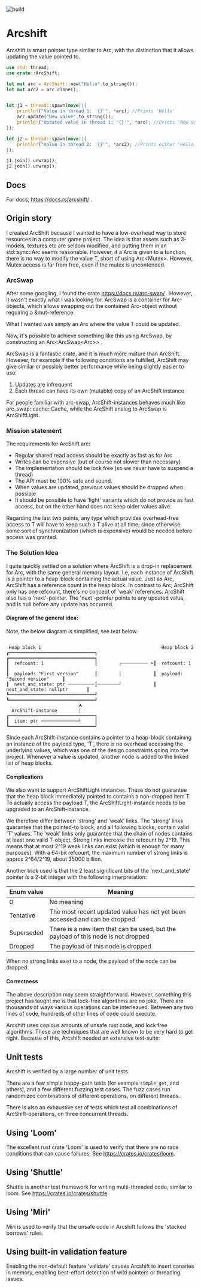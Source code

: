 ![build](https://github.com/avl/arcshift/actions/workflows/rust.yml/badge.svg)

# Arcshift

Arcshift is smart pointer type similar to Arc, with the distinction that it allows updating
the value pointed to.

```rust
use std::thread;
use crate::ArcShift;

let mut arc = ArcShift::new("Hello".to_string());
let mut arc2 = arc.clone();


let j1 = thread::spawn(move||{
    println!("Value in thread 1: '{}'", *arc); //Prints 'Hello'
    arc.update("New value".to_string());
    println!("Updated value in thread 1: '{}'", *arc); //Prints 'New value'
});

let j2 = thread::spawn(move||{
    println!("Value in thread 2: '{}'", *arc2); //Prints either 'Hello' or 'New value', depending on scheduling
});

j1.join().unwrap();
j2.join().unwrap();
```

## Docs

For docs, <https://docs.rs/arcshift/> .


## Origin story

I created ArcShift because I wanted to have a low-overhead way to store resources in a computer game project.
The idea is that assets such as 3-models, textures etc are seldom modified, and putting them in an std::sync::Arc
seems reasonable. However, if a Arc<T> is given to a function, there is no way to modify the value T, short of
using Arc<Mutex<T>>. However, Mutex access is far from free, even if the mutex is uncontended.

### ArcSwap

After some googling, I found the crate <https://docs.rs/arc-swap/> . However, it wasn't exactly what
I was looking for. ArcSwap is a container for Arc<T>-objects, which allows swapping out the contained
Arc-object without requiring a &mut-reference.

What I wanted was simply an Arc<T> where the value T could be updated.

Now, it's possible to achieve something like this using ArcSwap, by constructing an Arc<ArcSwap<Arc<T>>> .

ArcSwap is a fantastic crate, and it is much more mature than ArcShift.
However, for example if the following conditions are fulfilled, ArcShift may give similar
or possibly better performance while being slightly easier to use:

1) Updates are infrequent
2) Each thread can have its own (mutable) copy of an ArcShift instance

For people familiar with arc-swap, ArcShift-instances behaves much like arc_swap::cache::Cache, while
the ArcShift analog to ArcSwap is ArcShiftLight.

### Mission statement

The requirements for ArcShift are:

 * Regular shared read access should be exactly as fast as for Arc<T>
 * Writes can be expensive (but of course not slower than necessary)
 * The implementation should be lock free (so we never have to suspend a thread)
 * The API must be 100% safe and sound.
 * When values are updated, previous values should be dropped when possible 
 * It should be possible to have 'light' variants which do not provide as fast access,
   but on the other hand does not keep older values alive.

Regarding the last two points, any type which provides overhead-free access to T will
have to keep such a T alive at all time, since otherwise some sort of synchronization (which is expensive)
would be needed before access was granted.

### The Solution Idea

I quite quickly settled on a solution where ArcShift is a drop-in replacement for Arc, with the same
general memory layout. I.e, each instance of ArcShift is a pointer to a heap-block containing the actual value.
Just as Arc, ArcShift has a reference count in the heap block. In contrast to Arc, ArcShift only has one refcount,
there's no concept of 'weak' references. ArcShift also has a 'next'-pointer. The 'next'-pointer points to
any updated value, and is null before any update has occurred.


#### Diagram of the general idea:

Note, the below diagram is simplified, see text below.
```

 Heap block 1                                             Heap block 2
┏━━━━━━━━━━━━━━━━━━━━━━━━━━━━━━━━┓                     ┏━━━━━━━━━━━━━━━━━━━━━━━━━━━━━━━━┓
┃  refcount: 1                   ┃        ┌────────── ➤┃  refcount: 1                   ┃
┃  payload: "First version"      ┃        │            ┃  payload: "Second version"     ┃
┃  next_and_state: ptr ──────────┃────────┘            ┃  next_and_state: nullptr       ┃
┗━━━━━━━━━━━━━━━━━━━━━━━━━━━━━━━━┛                     ┗━━━━━━━━━━━━━━━━━━━━━━━━━━━━━━━━┛
                           ⮝
  ArcShift-instance        │
┏━━━━━━━━━━━━━━━━━━━━━━━━━━━━━━━━┓
┃  item: ptr ──────────────┘     ┃
┗━━━━━━━━━━━━━━━━━━━━━━━━━━━━━━━━┛

```

Since each ArcShift-instance contains a pointer to a heap-block containing an instance of the payload type, 'T',
there is no overhead accessing the underlying values, which was one of the design constraints going into the
project. Whenever a value is updated, another node is added to the linked list of heap blocks.

#### Complications

We also want to support ArcShiftLight instances. These do not guarantee that the heap block immediately
pointed to contains a non-dropped item T. To actually access the payload T, the ArcShiftLight-instance needs
to be upgraded to an ArcShift-instance.

We therefore differ between 'strong' and 'weak' links. The 'strong' links guarantee that the pointed-to
block, and all following blocks, contain valid 'T' values. The 'weak' links only guarantee that the chain
of nodes contains at least one valid T-object. Strong links increase the refcount by 2^19. This means
that at most 2^19 weak links can exist (which is enough for many purposes). With a 64-bit refcount,
the maximum number of strong links is approx 2^64/2^19, about 35000 billion.

Another trick used is that the 2 least significant bits of the 'next_and_state' pointer is a 2-bit integer
with the following interpretation:


| Enum value | Meaning                                                                           |
|------------|-----------------------------------------------------------------------------------|
| 0          | No meaning                                                                        |
| Tentative  | The most recent updated value has not yet been accessed and can be dropped        |
| Superseded | There is a new item that can be used, but the payload of this node is not dropped |
| Dropped    | The payload of this node is dropped                                               |


When no strong links exist to a node, the payload of the node can be dropped.

#### Correctness

The above description may seem straightforward. However, something this project has taught me is that
lock-free algorithms are no joke. There are thousands of ways various operations can be interleaved.
Between any two lines of code, hundreds of other lines of code could execute.

Arcshift uses copious amounts of unsafe rust code, and lock free algorithms.
These are techniques that are well known to be very hard to get right.
Because of this, Arcshift needed an extensive test-suite:

## Unit tests
Arcshift is verified by a large number of unit tests.

There are a few simple happy-path tests (for example `simple_get`, and others),
and a few different fuzzing test cases. The fuzz cases run randomized combinations
of different operations, on different threads.

There is also an exhaustive set of tests which test all combinations of ArcShift-operations,
on three concurrent threads.


## Using 'Loom'
The excellent rust crate 'Loom' is used to verify that there are no race conditions that
can cause failures. See <https://crates.io/crates/loom>.

## Using 'Shuttle'
Shuttle is another test framework for writing multi-threaded code, similar to loom.
See <https://crates.io/crates/shuttle>.

## Using 'Miri'
Miri is used to verify that the unsafe code in Arcshift follows the 'stacked borrows' rules.

## Using built-in validation feature
Enabling the non-default feature 'validate' causes Arcshift to insert canaries in memory,
enabling best-effort detection of wild pointers or threading issues.












